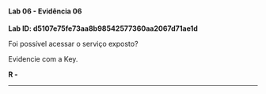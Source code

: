 
#### Lab 06 - Evidência 06

**Lab ID: d5107e75fe73aa8b98542577360aa2067d71ae1d**


Foi possível acessar o serviço exposto?  
  
Evidencie com a Key.

**R -**

---
